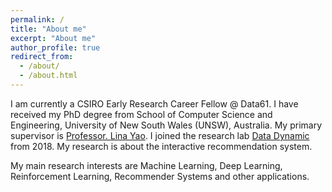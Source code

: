 ---permalink: /title: "About me"excerpt: "About me"author_profile: trueredirect_from:   - /about/  - /about.html---I am currently a CSIRO Early Research Career Fellow @ Data61. I have received my PhD degree from School of Computer Science and Engineering, University of New South Wales (UNSW), Australia. My primary supervisor is [Professor. Lina Yao](http://linayao.com). I joined the research lab [Data Dynamic](http://insdata.org/beta) from 2018. My research is about the interactive recommendation system.My main research interests are Machine Learning, Deep Learning, Reinforcement Learning, Recommender Systems and other applications.